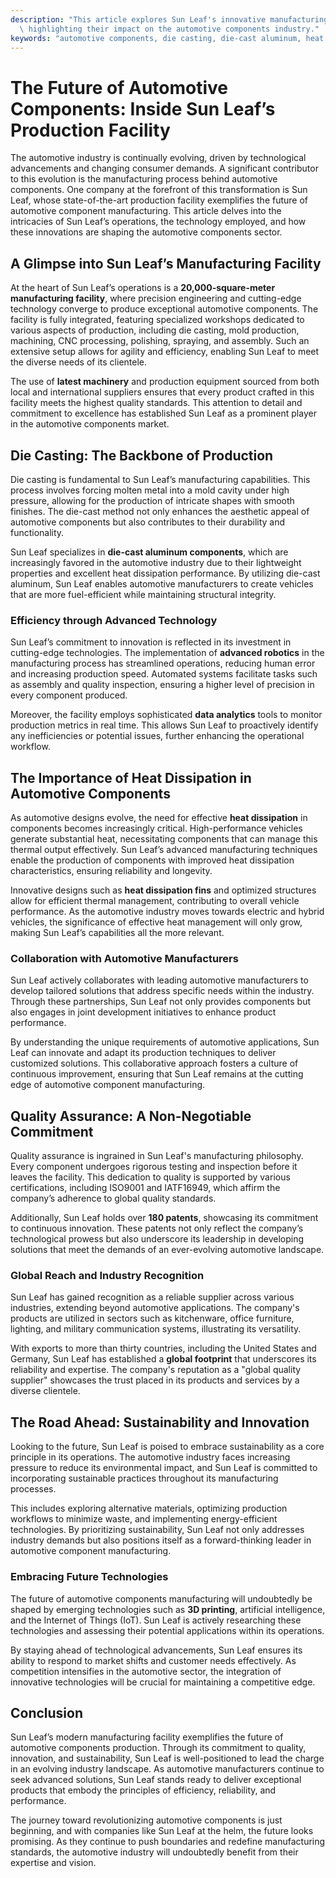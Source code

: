 ```yaml
---
description: "This article explores Sun Leaf's innovative manufacturing techniques and facility,\
  \ highlighting their impact on the automotive components industry."
keywords: "automotive components, die casting, die-cast aluminum, heat dissipation performance"
---
```

# The Future of Automotive Components: Inside Sun Leaf’s Production Facility

The automotive industry is continually evolving, driven by technological advancements and changing consumer demands. A significant contributor to this evolution is the manufacturing process behind automotive components. One company at the forefront of this transformation is Sun Leaf, whose state-of-the-art production facility exemplifies the future of automotive component manufacturing. This article delves into the intricacies of Sun Leaf’s operations, the technology employed, and how these innovations are shaping the automotive components sector.

## A Glimpse into Sun Leaf’s Manufacturing Facility

At the heart of Sun Leaf’s operations is a **20,000-square-meter manufacturing facility**, where precision engineering and cutting-edge technology converge to produce exceptional automotive components. The facility is fully integrated, featuring specialized workshops dedicated to various aspects of production, including die casting, mold production, machining, CNC processing, polishing, spraying, and assembly. Such an extensive setup allows for agility and efficiency, enabling Sun Leaf to meet the diverse needs of its clientele.

The use of **latest machinery** and production equipment sourced from both local and international suppliers ensures that every product crafted in this facility meets the highest quality standards. This attention to detail and commitment to excellence has established Sun Leaf as a prominent player in the automotive components market.

## Die Casting: The Backbone of Production

Die casting is fundamental to Sun Leaf’s manufacturing capabilities. This process involves forcing molten metal into a mold cavity under high pressure, allowing for the production of intricate shapes with smooth finishes. The die-cast method not only enhances the aesthetic appeal of automotive components but also contributes to their durability and functionality.

Sun Leaf specializes in **die-cast aluminum components**, which are increasingly favored in the automotive industry due to their lightweight properties and excellent heat dissipation performance. By utilizing die-cast aluminum, Sun Leaf enables automotive manufacturers to create vehicles that are more fuel-efficient while maintaining structural integrity.

### Efficiency through Advanced Technology

Sun Leaf’s commitment to innovation is reflected in its investment in cutting-edge technologies. The implementation of **advanced robotics** in the manufacturing process has streamlined operations, reducing human error and increasing production speed. Automated systems facilitate tasks such as assembly and quality inspection, ensuring a higher level of precision in every component produced.

Moreover, the facility employs sophisticated **data analytics** tools to monitor production metrics in real time. This allows Sun Leaf to proactively identify any inefficiencies or potential issues, further enhancing the operational workflow.

## The Importance of Heat Dissipation in Automotive Components

As automotive designs evolve, the need for effective **heat dissipation** in components becomes increasingly critical. High-performance vehicles generate substantial heat, necessitating components that can manage this thermal output effectively. Sun Leaf’s advanced manufacturing techniques enable the production of components with improved heat dissipation characteristics, ensuring reliability and longevity.

Innovative designs such as **heat dissipation fins** and optimized structures allow for efficient thermal management, contributing to overall vehicle performance. As the automotive industry moves towards electric and hybrid vehicles, the significance of effective heat management will only grow, making Sun Leaf’s capabilities all the more relevant.

### Collaboration with Automotive Manufacturers

Sun Leaf actively collaborates with leading automotive manufacturers to develop tailored solutions that address specific needs within the industry. Through these partnerships, Sun Leaf not only provides components but also engages in joint development initiatives to enhance product performance.

By understanding the unique requirements of automotive applications, Sun Leaf can innovate and adapt its production techniques to deliver customized solutions. This collaborative approach fosters a culture of continuous improvement, ensuring that Sun Leaf remains at the cutting edge of automotive component manufacturing.

## Quality Assurance: A Non-Negotiable Commitment

Quality assurance is ingrained in Sun Leaf's manufacturing philosophy. Every component undergoes rigorous testing and inspection before it leaves the facility. This dedication to quality is supported by various certifications, including ISO9001 and IATF16949, which affirm the company’s adherence to global quality standards.

Additionally, Sun Leaf holds over **180 patents**, showcasing its commitment to continuous innovation. These patents not only reflect the company’s technological prowess but also underscore its leadership in developing solutions that meet the demands of an ever-evolving automotive landscape.

### Global Reach and Industry Recognition

Sun Leaf has gained recognition as a reliable supplier across various industries, extending beyond automotive applications. The company's products are utilized in sectors such as kitchenware, office furniture, lighting, and military communication systems, illustrating its versatility.

With exports to more than thirty countries, including the United States and Germany, Sun Leaf has established a **global footprint** that underscores its reliability and expertise. The company's reputation as a "global quality supplier" showcases the trust placed in its products and services by a diverse clientele.

## The Road Ahead: Sustainability and Innovation

Looking to the future, Sun Leaf is poised to embrace sustainability as a core principle in its operations. The automotive industry faces increasing pressure to reduce its environmental impact, and Sun Leaf is committed to incorporating sustainable practices throughout its manufacturing processes.

This includes exploring alternative materials, optimizing production workflows to minimize waste, and implementing energy-efficient technologies. By prioritizing sustainability, Sun Leaf not only addresses industry demands but also positions itself as a forward-thinking leader in automotive component manufacturing.

### Embracing Future Technologies

The future of automotive components manufacturing will undoubtedly be shaped by emerging technologies such as **3D printing**, artificial intelligence, and the Internet of Things (IoT). Sun Leaf is actively researching these technologies and assessing their potential applications within its operations.

By staying ahead of technological advancements, Sun Leaf ensures its ability to respond to market shifts and customer needs effectively. As competition intensifies in the automotive sector, the integration of innovative technologies will be crucial for maintaining a competitive edge.

## Conclusion

Sun Leaf’s modern manufacturing facility exemplifies the future of automotive components production. Through its commitment to quality, innovation, and sustainability, Sun Leaf is well-positioned to lead the charge in an evolving industry landscape. As automotive manufacturers continue to seek advanced solutions, Sun Leaf stands ready to deliver exceptional products that embody the principles of efficiency, reliability, and performance.

The journey toward revolutionizing automotive components is just beginning, and with companies like Sun Leaf at the helm, the future looks promising. As they continue to push boundaries and redefine manufacturing standards, the automotive industry will undoubtedly benefit from their expertise and vision.
